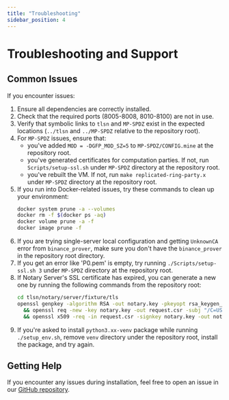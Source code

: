 ```yaml
---
title: "Troubleshooting"
sidebar_position: 4
---
```


# Troubleshooting and Support

## Common Issues
If you encounter issues:

1. Ensure all dependencies are correctly installed.
1. Check that the required ports (8005-8008, 8010-8100) are not in use.
1. Verify that symbolic links to `tlsn` and `MP-SPDZ` exist in the expected locations (`../tlsn` and `../MP-SPDZ` relative to the repository root).
4. For `MP-SPDZ` issues, ensure that:
   - you've added `MOD = -DGFP_MOD_SZ=5` to `MP-SPDZ/CONFIG.mine` at the repository root.
   - you've generated certificates for computation parties. If not, run `Scripts/setup-ssl.sh` under `MP-SPDZ` directory at the repository root.
   - you've rebuilt the VM. If not, run `make replicated-ring-party.x` under `MP-SPDZ` directory at the repository root.
1. If you run into Docker-related issues, try these commands to clean up your environment:
   ```bash
   docker system prune -a --volumes
   docker rm -f $(docker ps -aq)
   docker volume prune -a -f
   docker image prune -f
   ```
1. If you are trying single-server local configuration and getting `UnknownCA` error from `binance_prover`, make sure you don't have the `binance_prover` in the repository root directory.
1. If you get an error like 'P0.pem' is empty, try running `./Scripts/setup-ssl.sh 3` under `MP-SPDZ` directory at the repository root.
1. If Notary Server's SSL certificate has expired, you can generate a new one by running the following commands from the repository root:
   ```bash
   cd tlsn/notary/server/fixture/tls
   openssl genpkey -algorithm RSA -out notary.key -pkeyopt rsa_keygen_bits:2048 \
     && openssl req -new -key notary.key -out request.csr -subj "/C=US/ST=State/L=City/O=Organization/OU=Department/CN=127.0.0.1" \
     && openssl x509 -req -in request.csr -signkey notary.key -out notary.crt -days 365 -extfile openssl.cnf -extensions v3_req
   ```
1. If you're asked to install `python3.xx-venv` package while running `./setup_env.sh`, remove `venv` directory under the repository root, install the package, and try again. 

## Getting Help
If you encounter any issues during installation, feel free to open an issue in our [GitHub repository](https://github.com/MPCStats/mpc-demo-infra).

